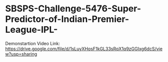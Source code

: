 # SBSPS-Challenge-5476-Super-Predictor-of-Indian-Premier-League-IPL-

Demonstartion Video Link:
https://drive.google.com/file/d/1sLuyXHqsF1kGL33sRqX1q9zGGIxg6dcS/view?usp=sharing
